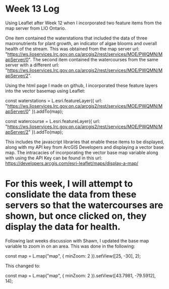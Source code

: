 # Week 13 Log

 Using Leaflet after Week 12 when I incorporated two feature items from the map server from LIO Ontario.

One item contained the waterstations that included the data of three macronutrients for plant growth, an indicator of algae blooms and overall health of the stream.
This was obtained from the map server url: "https://ws.lioservices.lrc.gov.on.ca/arcgis2/rest/services/MOE/PWQMN/MapServer/0".
The second item contained the watercourses from the same server with a different url: "https://ws.lioservices.lrc.gov.on.ca/arcgis2/rest/services/MOE/PWQMN/MapServer/2".

Using the html page I made on github, I incorporated these feature layers into the vector basemap using Leaflet:

const waterstations = L.esri.featureLayer({
        url: "https://ws.lioservices.lrc.gov.on.ca/arcgis2/rest/services/MOE/PWQMN/MapServer/0"
      }).addTo(map); 

const watercourse = L.esri.featureLayer({
        url: "https://ws.lioservices.lrc.gov.on.ca/arcgis2/rest/services/MOE/PWQMN/MapServer/2"
      }).addTo(map);

This includes the javascript libraries that enable these items to be displayed, along with my API key from ArcGIS Developers and displaying a vector base map.
The intracacies of incorporating the vector base map variable along with using the API Key can be found in this url: https://developers.arcgis.com/esri-leaflet/maps/display-a-map/

# For this week, I will attempt to conslidate the data from these servers so that the watercourses are shown, but once clicked on, they display the data for health.

Following last weeks discussion with Shawn, I updated the base map variable to zoom in on an area. This was done in the following:

const map = L.map("map", {
        minZoom: 2
      }).setView([25, -30], 2);

This changed to:

const map = L.map("map", {
        minZoom: 2
      }).setView([43.7981, -79.5912], 14);